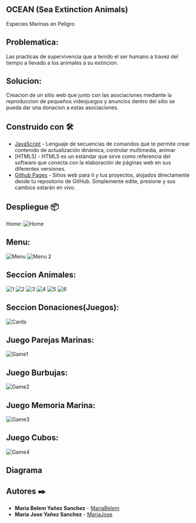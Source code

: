 ## OCEAN (Sea Extinction Animals)
Especies Marinas en Peligro

## Problematica: 
Las practicas de supervivencia que a tenido el ser humano a travez del tiempo a llevado a los animales a su extincion.

## Solucion:
Creacion de un sitio web que junto con las asociaciones mediante la reproduccion de pequeños videojuegos y anuncios dentro del sitio se pueda dar una donacion a estas asociaciones. 

## Construido con 🛠️
* [JavaScript](https://www.javascript.com) - Lenguaje de secuencias de comandos que te permite crear contenido de actualización dinámica, controlar multimedia, animar 
* [HTML5] - HTML5 es un estándar que sirve como referencia del software que conecta con la elaboración de páginas web en sus diferentes versiones.
* [Github Pages](https://pages.github.com) - Sitios web para ti y tus proyectos, alojados directamente desde tu repositorio de GitHub. Simplemente edite, presione y sus cambios estarán en vivo.

## Despliegue 📦
Home:
![Home](https://user-images.githubusercontent.com/71457771/168495800-b75091f8-4a9b-4f58-a266-51c32390a96f.png)
## Menu:
![Menu](https://user-images.githubusercontent.com/71457771/168495821-54cfdda3-e1a2-46b9-80ac-35e4233bb295.png)
![Menu 2](https://user-images.githubusercontent.com/71457771/168495896-d7c5a440-17a4-474d-940b-9e7f38be297a.png)
## Seccion Animales:
![1](https://user-images.githubusercontent.com/71457771/168495923-3a0cd6ca-b111-4981-a911-d5f2bcfceca9.png)
![2](https://user-images.githubusercontent.com/71457771/168495935-64e3cb05-f8d1-487a-81bb-0a711549d764.png)
![3](https://user-images.githubusercontent.com/71457771/168495952-e6a4e4c3-40a0-41e6-ade1-b25d98f26b95.png)
![4](https://user-images.githubusercontent.com/71457771/168495962-d92bce3c-3ce8-4c6d-99b6-aa176bbe40a2.png)
![5](https://user-images.githubusercontent.com/71457771/168495971-10fbe86f-a71c-4250-aa6d-b4add0b9a941.png)
![6](https://user-images.githubusercontent.com/71457771/168495979-4c18b889-1c33-4da9-a7ce-956b1c59018c.png)
## Seccion Donaciones(Juegos):
![Cards](https://user-images.githubusercontent.com/71457771/168496039-ec81555b-5cb1-4ef8-bed9-41b647831d6f.png)
## Juego Parejas Marinas:
![Game1](https://user-images.githubusercontent.com/71457771/168496062-73680f60-d07a-4268-897b-e40b75855a00.png)
## Juego Burbujas:
![Game2](https://user-images.githubusercontent.com/71457771/168496072-e8ad55f7-6c3b-4335-9764-fe49aa6adf3c.png)
## Juego Memoria Marina:
![Game3](https://user-images.githubusercontent.com/71457771/168496090-67bda94f-2e6f-4024-a1c9-d9f6ee251d97.png)
## Juego Cubos:
![Game4](https://user-images.githubusercontent.com/71457771/168496103-3c41c038-2715-46e9-8fa4-af1c14b06a3d.png)


## Diagrama

## Autores ✒️

* **Maria Belem Yañez Sanchez** - [MariaBelem](https://github.com/Mariabys)
* **Maria Jose Yañez Sanchez** - [MariaJose](https://github.com/MajoYanez)
